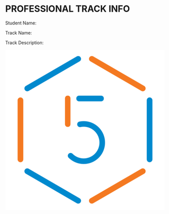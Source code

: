 # PROFESSIONAL TRACK INFO

Student Name: 

Track Name: 

Track Description: 

![MSD Logo](assets/logo-small.png "MSD Logo") 
